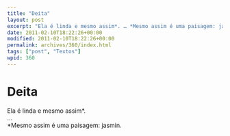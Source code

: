 ```yaml
---
title: "Deita"
layout: post
excerpt: "Ela é linda e mesmo assim*. … *Mesmo assim é uma paisagem: jasmin."
date: 2011-02-10T18:22:26+00:00
modified: 2011-02-10T18:22:26+00:00
permalink: archives/360/index.html
tags: ["post", "Textos"]
wpid: 360
---
```


# Deita

Ela é linda e mesmo assim\*.  
…  
\*Mesmo assim é uma paisagem: jasmin.